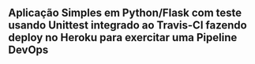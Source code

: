 ## Aplicação Simples em Python/Flask com teste usando Unittest integrado ao Travis-CI fazendo deploy no Heroku para exercitar uma Pipeline DevOps 